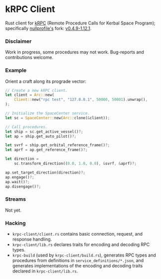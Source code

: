 # kRPC Client

Rust client for [kRPC](https://github.com/krpc/krpc) (Remote Procedure Calls for Kerbal Space Program); specifically [nullprofile's](https://github.com/nullprofile) fork: [v0.4.9-1.12.1](https://github.com/nullprofile/krpc/releases/tag/0.4.9-1.12.1).

### Disclaimer

Work in progress, some procedures may not work. Bug-reports and contributions welcome.

### Example

Orient a craft along its prograde vector:

```rust
// Create a new kRPC client.
let client = Arc::new(
    Client::new("rpc test", "127.0.0.1", 50000, 50001).unwrap(),
);

// Initialize the SpaceCenter service.
let sc = SpaceCenter::new(Arc::clone(&client));

// Call procedures.
let ship = sc.get_active_vessel()?;
let ap = ship.get_auto_pilot()?;

let svrf = ship.get_orbital_reference_frame()?;
let aprf = ap.get_reference_frame()?;

let direction =
    sc.transform_direction((0.0, 1.0, 0.0), &svrf, &aprf)?;

ap.set_target_direction(direction)?;
ap.engage()?;
ap.wait()?;
ap.disengage()?;
```

### Streams

Not yet.

### Hacking

* `krpc-client/client.rs` contains basic connection, request, and response handling.
* `krpc-client/lib.rs` declares traits for encoding and decoding RPC types.
* `krpc-build` (used by `krpc-client/build.rs`), generates RPC types and procedures from definitions in `service_definitions/*.json`, and generates implementations of the encoding and decoding traits declared in `krpc-client/lib.rs`.